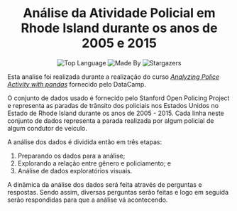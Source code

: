 <h1 align="center">
    Análise da Atividade Policial em Rhode Island durante os anos de 2005 e 2015
</h1> 

<p align="center">
    <img alt="Top Language" src="https://img.shields.io/github/languages/top/LeoFuchs/Police-Traffic-Stops-Analysis">
    <img alt="Made By" src="https://img.shields.io/badge/Made%20By-Leonardo%20Fuchs-orange">
    <img alt="Stargazers" src="https://img.shields.io/github/stars/LeoFuchs/Police-Traffic-Stops-Analysis?style=social">
</p>

Esta analise foi realizada durante a realização do curso _[Analyzing Police Activity with pandas](https://learn.datacamp.com/courses/analyzing-police-activity-with-pandas)_ fornecido pelo DataCamp.

O conjunto de dados usado é fornecido pelo Stanford Open Policing Project e representa as paradas de trânsito dos policiais nos Estados Unidos no Estado de Rhode Island durante os anos de 2005 - 2015. Cada linha neste conjunto de dados representa a parada realizada por algum policial de algum condutor de veículo.

A análise dos dados é dividida então em três etapas:

1. Preparando os dados para a análise;
2. Explorando a relação entre gênero e policiamento; e
3. Análise de dados exploratórios visuais.

A dinâmica da análise dos dados será feita através de perguntas e respostas. Sendo assim, diversas perguntas serão feitas e logo em seguida serão respondidas para que a análise vá acontecendo. 
